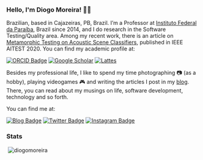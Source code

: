 ### Hello, I'm Diogo Moreira! 👋🏻

Brazilian, based in Cajazeiras, PB, Brazil.
I’m a Professor at [Instituto Federal da Paraíba](https://ifpb.edu.br), Brazil since 2014, and I do research in the Software Testing/Quality area. Among my recent work, there is an article on [Metamorphic Testing on Acoustic Scene Classifiers](https://ieeexplore.ieee.org/document/9176773), published in IEEE AITEST 2020. You can find my academic profile at:

[![ORCID Badge](https://img.shields.io/badge/orcid-black)](https://orcid.org/0000-0003-1803-6565)
[![Google Scholar](https://img.shields.io/badge/googleScholar-success)](https://scholar.google.com.br/citations?hl=pt-BR&user=DlSdlvEAAAAJ)
[![Lattes](https://img.shields.io/badge/lattes-informational)](http://buscatextual.cnpq.br/buscatextual/visualizacv.do?id=K4384159A1)

Besides my professional life, I like to spend my time photographing 📷 (as a hobby), playing videogames 🎮 and writing the articles I post in my [blog](https://diogodmoreira.com/blog). There, you can read about my musings on life, software development, technology and so forth.

You can find me at:

[![Blog Badge](https://img.shields.io/badge/site-diogodmoreira.com-black)](https://diogodmoreira.com/)
[![Twitter Badge](https://img.shields.io/badge/twitter-@diogodmoreira-blue)](https://twitter.com/diogodmoreira)
[![Instagram Badge](https://img.shields.io/badge/instagram-@diogo.dmoreira-orange)](https://instagram.com/diogo.dmoreira)

### Stats

<p>&nbsp;<img align="center" src="https://github-readme-stats.vercel.app/api?username=diogomoreira&show_icons=true&theme=dark&locale=en" alt="diogomoreira" /></p>
